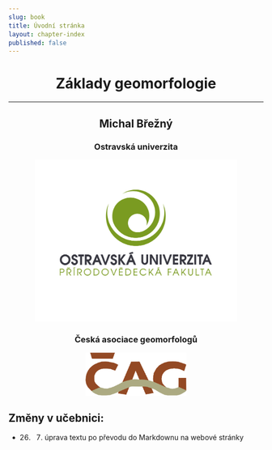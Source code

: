 ```yaml
---
slug: book
title: Úvodní stránka
layout: chapter-index
published: false
---
```


<center>

# Základy geomorfologie

---

## Michal Břežný


### Ostravská univerzita
<a href="www.prf.osu.cz"><img src="/assets/PRIRODOVEDECKA-FAKULTA-vertikalni1.png" width= "400px"></a>

### Česká asociace geomorfologů

<a href="www.geomorfologie.cz"><img src="/assets/LOGO_CAG_transparent.png" width = "200px"></a>
</center>


## Změny v učebnici:
- 26. 7. úprava textu po převodu do Markdownu na webové stránky

